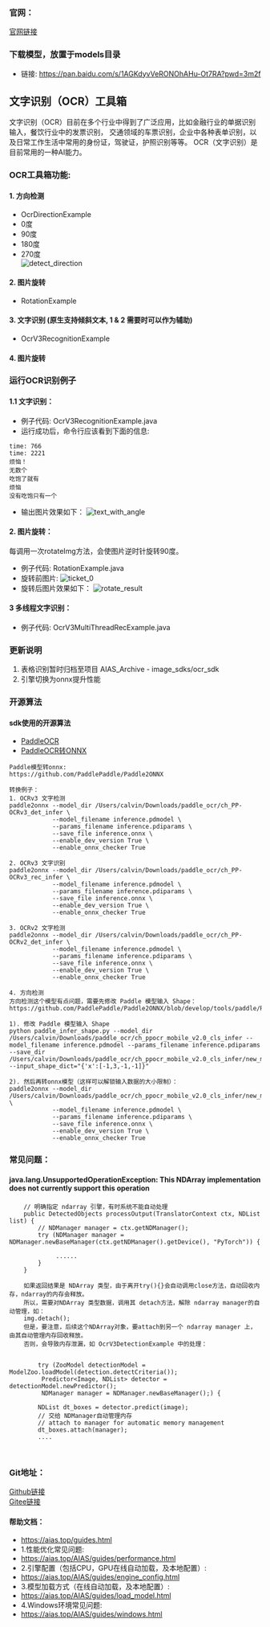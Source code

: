 ### 官网：
[官网链接](https://www.aias.top/)

### 下载模型，放置于models目录
- 链接: https://pan.baidu.com/s/1AGKdyvVeRONOhAHu-Ot7RA?pwd=3m2f

## 文字识别（OCR）工具箱
文字识别（OCR）目前在多个行业中得到了广泛应用，比如金融行业的单据识别输入，餐饮行业中的发票识别，
交通领域的车票识别，企业中各种表单识别，以及日常工作生活中常用的身份证，驾驶证，护照识别等等。
OCR（文字识别）是目前常用的一种AI能力。

### OCR工具箱功能:

#### 1. 方向检测
- OcrDirectionExample
- 0度
- 90度
- 180度
- 270度   
  ![detect_direction](https://aias-home.oss-cn-beijing.aliyuncs.com/AIAS/OCR/images/detect_direction.png)

#### 2. 图片旋转
- RotationExample

#### 3. 文字识别 (原生支持倾斜文本, 1 & 2 需要时可以作为辅助)
- OcrV3RecognitionExample

#### 4. 图片旋转


### 运行OCR识别例子
#### 1.1 文字识别：
- 例子代码: OcrV3RecognitionExample.java    
- 运行成功后，命令行应该看到下面的信息:
```text
time: 766
time: 2221
烦恼！
无数个
吃饱了就有
烦恼
没有吃饱只有一个
```

- 输出图片效果如下：
![text_with_angle](https://aias-home.oss-cn-beijing.aliyuncs.com/AIAS/OCR/images/text_with_angle.png)


#### 2. 图片旋转：
每调用一次rotateImg方法，会使图片逆时针旋转90度。
- 例子代码: RotationExample.java 
- 旋转前图片:
![ticket_0](https://aias-home.oss-cn-beijing.aliyuncs.com/AIAS/OCR/images/ticket_0.png)
- 旋转后图片效果如下：
![rotate_result](https://aias-home.oss-cn-beijing.aliyuncs.com/AIAS/OCR/images/rotate_result.png)

#### 3 多线程文字识别：
- 例子代码: OcrV3MultiThreadRecExample.java


### 更新说明
1. 表格识别暂时归档至项目 AIAS_Archive  - image_sdks/ocr_sdk
2. 引擎切换为onnx提升性能

### 开源算法
#### sdk使用的开源算法
- [PaddleOCR](https://github.com/PaddlePaddle/PaddleOCR)
- [PaddleOCR转ONNX](https://github.com/PaddlePaddle/Paddle2ONNX)

```text
Paddle模型转onnx:
https://github.com/PaddlePaddle/Paddle2ONNX

转换例子：
1. OCRv3 文字检测
paddle2onnx --model_dir /Users/calvin/Downloads/paddle_ocr/ch_PP-OCRv3_det_infer \
            --model_filename inference.pdmodel \
            --params_filename inference.pdiparams \
            --save_file inference.onnx \
            --enable_dev_version True \
            --enable_onnx_checker True

2. OCRv3 文字识别
paddle2onnx --model_dir /Users/calvin/Downloads/paddle_ocr/ch_PP-OCRv3_rec_infer \
            --model_filename inference.pdmodel \
            --params_filename inference.pdiparams \
            --save_file inference.onnx \
            --enable_dev_version True \
            --enable_onnx_checker True

3. OCRv2 文字检测
paddle2onnx --model_dir /Users/calvin/Downloads/paddle_ocr/ch_PP-OCRv2_det_infer \
            --model_filename inference.pdmodel \
            --params_filename inference.pdiparams \
            --save_file inference.onnx \
            --enable_dev_version True \
            --enable_onnx_checker True

4. 方向检测
方向检测这个模型有点问题，需要先修改 Paddle 模型输入 Shape：
https://github.com/PaddlePaddle/Paddle2ONNX/blob/develop/tools/paddle/README.md

1). 修改 Paddle 模型输入 Shape
python paddle_infer_shape.py --model_dir /Users/calvin/Downloads/paddle_ocr/ch_ppocr_mobile_v2.0_cls_infer --model_filename inference.pdmodel --params_filename inference.pdiparams --save_dir /Users/calvin/Downloads/paddle_ocr/ch_ppocr_mobile_v2.0_cls_infer/new_model --input_shape_dict="{'x':[-1,3,-1,-1]}"

2). 然后再转onnx模型（这样可以解锁输入数据的大小限制）：
paddle2onnx --model_dir /Users/calvin/Downloads/paddle_ocr/ch_ppocr_mobile_v2.0_cls_infer/new_model \
            --model_filename inference.pdmodel \
            --params_filename inference.pdiparams \
            --save_file inference.onnx \
            --enable_dev_version True \
            --enable_onnx_checker True
```


### 常见问题：
#### java.lang.UnsupportedOperationException: This NDArray implementation does not currently support this operation
```
    // 明确指定 ndarray 引擎，有时系统不能自动处理
    public DetectedObjects processOutput(TranslatorContext ctx, NDList list) {
        // NDManager manager = ctx.getNDManager();
        try (NDManager manager = NDManager.newBaseManager(ctx.getNDManager().getDevice(), "PyTorch")) {
             
             ......
        }
    }

    如果返回结果是 NDArray 类型，由于离开try(){}会自动调用close方法，自动回收内存，ndarray的内存会释放。
    所以，需要对NDArray 类型数据，调用其 detach方法，解除 ndarray manager的自动管理，如：
    img.detach();
    但是，要注意，后续这个NDArray对象，要attach到另一个 ndarray manager 上，由其自动管理内存回收释放。
    否则，会导致内存泄漏，如 OcrV3DetectionExample 中的处理：
    
    
        try (ZooModel detectionModel = ModelZoo.loadModel(detection.detectCriteria());
         Predictor<Image, NDList> detector = detectionModel.newPredictor();
         NDManager manager = NDManager.newBaseManager();) {

        NDList dt_boxes = detector.predict(image);
        // 交给 NDManager自动管理内存
        // attach to manager for automatic memory management
        dt_boxes.attach(manager);
        ....
        
    
```


### Git地址：   
[Github链接](https://github.com/mymagicpower/AIAS)    
[Gitee链接](https://gitee.com/mymagicpower/AIAS)   


#### 帮助文档：
- https://aias.top/guides.html
- 1.性能优化常见问题:
- https://aias.top/AIAS/guides/performance.html
- 2.引擎配置（包括CPU，GPU在线自动加载，及本地配置）:
- https://aias.top/AIAS/guides/engine_config.html
- 3.模型加载方式（在线自动加载，及本地配置）:
- https://aias.top/AIAS/guides/load_model.html
- 4.Windows环境常见问题:
- https://aias.top/AIAS/guides/windows.html